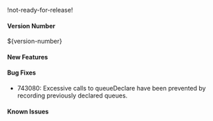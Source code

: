 !not-ready-for-release!

#### Version Number
${version-number}

#### New Features

#### Bug Fixes
- 743080: Excessive calls to queueDeclare have been prevented by recording previously declared queues.

#### Known Issues
